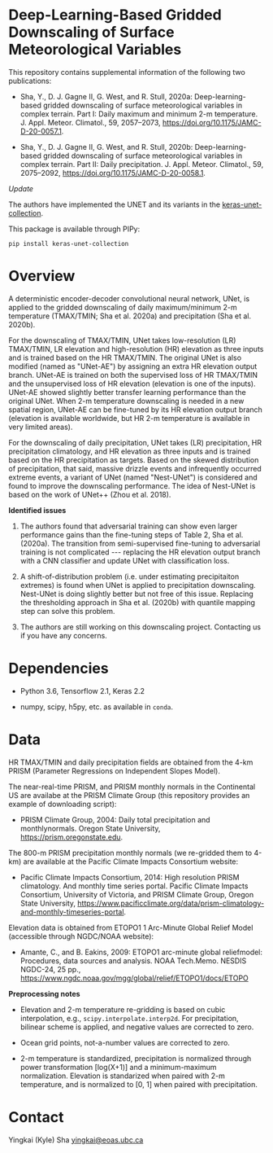 # Deep-Learning-Based Gridded Downscaling of Surface Meteorological Variables

This repository contains supplemental information of the following two publications:

* Sha, Y., D. J. Gagne II, G. West, and R. Stull, 2020a: Deep-learning-based gridded downscaling of surface meteorological variables in complex terrain. 
Part I: Daily maximum and minimum 2-m temperature. J. Appl. Meteor. Climatol., 59, 2057–2073, https://doi.org/10.1175/JAMC-D-20-0057.1.

* Sha, Y., D. J. Gagne II, G. West, and R. Stull, 2020b: Deep-learning-based gridded downscaling of surface meteorological variables in complex terrain. 
Part II: Daily precipitation. J. Appl. Meteor. Climatol., 59, 2075–2092, https://doi.org/10.1175/JAMC-D-20-0058.1.


*Update*

The authors have implemented the UNET and its variants in the [keras-unet-collection](https://github.com/yingkaisha/keras-unet-collection).

This package is available through PIPy:
```
pip install keras-unet-collection
```

# Overview

A deterministic encoder-decoder convolutional neural network, UNet, is applied to the gridded downscaling of daily maximum/minimum 2-m temperature (TMAX/TMIN; Sha et al. 2020a) and precipitation (Sha et al.  2020b). 

For the downscaling of TMAX/TMIN, UNet takes low-resolution (LR) TMAX/TMIN, LR elevation and high-resolution (HR) elevation as three inputs and is trained based on the HR TMAX/TMIN. The original UNet is also modified (named as "UNet-AE") by assigning an extra HR elevation output branch. UNet-AE is trained on both the supervised loss of HR TMAX/TMIN and the unsupervised loss of HR elevation (elevation is one of the inputs). UNet-AE showed slightly better transfer learning performance than the original UNet. When 2-m temperature downscaling is needed in a new spatial region, UNet-AE can be fine-tuned by its HR elevation output branch (elevation is available worldwide, but HR 2-m temperature is available in very limited areas).

For the downscaling of daily precipitation,  UNet takes (LR) precipitation, HR precipitation climatology, and HR elevation as three inputs and is trained based on the HR precipitation as targets. Based on the skewed distribution of precipitation, that said, massive drizzle events and infrequently occurred extreme events, a variant of UNet (named "Nest-UNet") is considered and found to improve the downscaling performance. The idea of Nest-UNet is based on the work of UNet++ (Zhou et al. 2018).

**Identified issues**

1. The authors found that adversarial training can show even larger performance gains than the fine-tuning steps of Table 2, Sha et al. (2020a). The transition from semi-supervised fine-tuning to adversarial training is not complicated --- replacing the HR elevation output branch with a CNN classifier and update UNet with classification loss.

2. A shift-of-distribution problem (i.e. under estimating precipitaiton extremes) is found when UNet is applied to precipitation downscaling. Nest-UNet is doing slightly better but not free of this issue. Replacing the thresholding approach in Sha et al. (2020b) with quantile mapping step can solve this problem.

3. The authors are still working on this downscaling project. Contacting us if you have any concerns.

# Dependencies

* Python 3.6, Tensorflow 2.1, Keras 2.2

* numpy, scipy, h5py, etc. as available in `conda`.


# Data

HR TMAX/TMIN and daily precipitation fields are obtained from the 4-km PRISM (Parameter Regressions on Independent Slopes Model).

The near-real-time PRISM, and PRISM monthly normals in the Continental US are availabe at the PRISM Climate Group (this repository provides an example of downloading script):

* PRISM Climate Group, 2004: Daily total precipitation and monthlynormals. Oregon State University, https://prism.oregonstate.edu.

The 800-m PRISM precipitation monthly normals (we re-gridded them  to 4-km) are available at the Pacific Climate Impacts Consortium website:

* Pacific Climate Impacts Consortium, 2014: High resolution PRISM climatology. And monthly time series portal. Pacific Climate Impacts Consortium, University of Victoria, and PRISM Climate Group, Oregon State University, https://www.pacificclimate.org/data/prism-climatology-and-monthly-timeseries-portal.

Elevation data is obtained from ETOPO1 1 Arc-Minute Global Relief Model (accessible through NGDC/NOAA website):

* Amante, C., and B. Eakins, 2009: ETOPO1 arc-minute global reliefmodel: Procedures, data sources and analysis. NOAA Tech.Memo. NESDIS NGDC-24, 25 pp., https://www.ngdc.noaa.gov/mgg/global/relief/ETOPO1/docs/ETOPO

**Preprocessing notes**

* Elevation and 2-m temperature re-gridding is based on cubic interpolation, e.g., `scipy.interpolate.interp2d`. For precipitation, bilinear scheme is applied, and negative values are corrected to zero.

* Ocean grid points, not-a-number values are corrected to zero.

* 2-m temperature is standardized, precipitation is normalized through power transformation [log(X+1)] and a minimum-maximum normalization. Elevation is standarized when paired with 2-m temperature, and is normalized to [0, 1] when paired with precipitation.

# Contact

Yingkai (Kyle) Sha <yingkai@eoas.ubc.ca>

